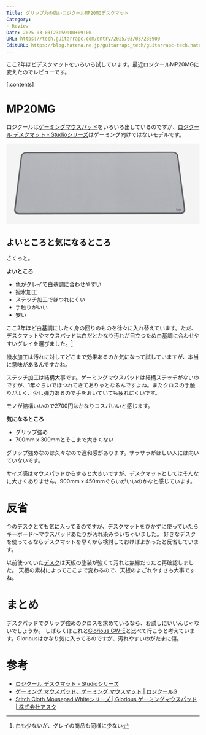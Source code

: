 ```yaml
---
Title: グリップ力の強いロジクールMP20MGデスクマット
Category:
- Review
Date: 2025-03-03T23:59:00+09:00
URL: https://tech.guitarrapc.com/entry/2025/03/03/235900
EditURL: https://blog.hatena.ne.jp/guitarrapc_tech/guitarrapc-tech.hatenablog.com/atom/entry/6802418398333822323
---
```


ここ2年ほどデスクマットをいろいろ試しています。最近ロジクールMP20MGに変えたのでレビューです。

[:contents]

# MP20MG

ロジクールは[ゲーミングマウスパッド](https://gaming.logicool.co.jp/ja-jp/products/gaming-mouse-pads.html)をいろいろ出しているのですが、[ロジクール デスクマット - Studioシリーズ](https://www.logicool.co.jp/ja-jp/products/mice/desk-mat-studio-series.956-000044.html)はゲーミング向けではないモデルです。

![alt text](image.png)

## よいところと気になるところ

さくっと。

**よいところ**

* 色がグレイで白基調に合わせやすい
* 撥水加工
* ステッチ加工でほつれにくい
* 手触りがいい
* 安い

ここ2年ほど白基調にしたく身の回りのものを徐々に入れ替えています。ただ、デスクマットやマウスパッドは白だとかなり汚れが目立つため白基調に合わせやすいグレイを選びました。[^1]

撥水加工は汚れに対してどこまで効果あるのか気になって試していますが、本当に意味があるんですかね。

ステッチ加工は結構大事です。ゲーミングマウスパッドは結構ステッチがないのですが、1年ぐらいでほつれてきてありゃとなるんですよね。またクロスの手触りがよく、少し弾力あるので手をおいていても疲れにくいです。

モノが結構いいので2700円はかなりコスパいいと感じます。

**気になるところ**

* グリップ強め
* 700mm x 300mmとそこまで大きくない

グリップ強めなのは久々なので違和感があります。サラサラがほしい人には向いていないです。

サイズ感はマウスパッドからすると大きいですが、デスクマットとしてはそんなに大きくありません。900mm x 450mmぐらいがいいのかなと感じています。

# 反省

今のデスクとても気に入ってるのですが、デスクマットをひかずに使っていたらキーボード～マウスパッドあたりが汚れ染みついちゃいました。
好きなデスクを使ってるならデスクマットを早くから検討しておけばよかったと反省しています。

以前使っていた[デスク](https://garage.plus.co.jp/products/list.php?category_id=78&srsltid=AfmBOorfbfOiKR-6j6Guxk1C3fJk7mJc-MEGC4xsAtdGTBhdcL0ecUp7)は天板の塗装が強くて汚れと無縁だったと再確認しました。
天板の素材によってここまで変わるので、天板のよごれやすさも大事ですね。

# まとめ

デスクパッドでグリップ強めのクロスを求めているなら、お試しにいいんじゃないでしょうか。
しばらくはこれと[Glorious GW-E](https://www.ask-corp.jp/products/glorious/mousepad/stitch-cloth-mousepad-white.html)と比べて行こうと考えています。Gloriousはかなり気に入ってるのですが、汚れやすいのがたまに傷。

# 参考

* [ロジクール デスクマット - Studioシリーズ](https://www.logicool.co.jp/ja-jp/products/mice/desk-mat-studio-series.956-000044.html)
* [ゲーミング マウスパッド、ゲーミング マウスマット | ロジクールG](https://gaming.logicool.co.jp/ja-jp/products/gaming-mouse-pads.html)
* [Stitch Cloth Mousepad Whiteシリーズ | Glorious ゲーミングマウスパッド | 株式会社アスク](https://www.ask-corp.jp/products/glorious/mousepad/stitch-cloth-mousepad-white.html)

[^1]: 白も少ないが、グレイの商品も同様に少ない
